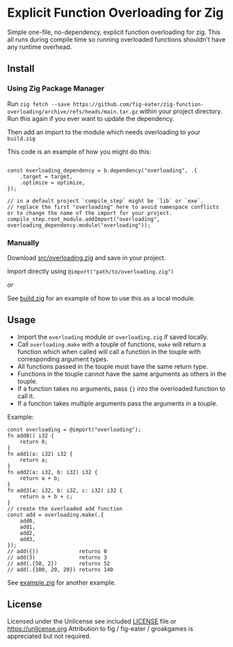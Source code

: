 # Explicit Function Overloading for Zig

Simple one-file, no-dependency, explicit function overloading for zig.
This all runs during compile time so running overloaded functions shouldn't have
any runtime overhead.

## Install

### Using Zig Package Manager

Run `zig fetch --save https://github.com/fig-eater/zig-function-overloading/archive/refs/heads/main.tar.gz`
within your project directory. Run this again if you ever want to update the dependency.

Then add an import to the module which needs overloading to your `build.zig`

This code is an example of how you might do this:

```zig

const overloading_dependency = b.dependency("overloading", .{
    .target = target,
    .optimize = optimize,
});

// in a default project `compile_step` might be `lib` or `exe`.
// replace the first "overloading" here to avoid namespace conflicts or to change the name of the import for your project.
compile_step.root_module.addImport("overloading", overloading_dependency.module("overloading"));

```

### Manually

Download [src/overloading.zig](./src/overloading.zig) and save in your project.

Import directly using `@import("path/to/overloading.zig")`

*or*

See [build.zig](./build.zig) for an example of how to use this as a local
module.

## Usage

- Import the `overloading` module or `overloading.zig` if saved locally.
- Call `overloading.make` with a touple of functions, `make` will return a function which when
called will call a function in the touple with corresponding argument types.
- All functions passed in the touple must have the same return type.
- Functions in the touple cannot have the same arguments as others in the touple.
- If a function takes no arguments, pass `{}` into the overloaded function to call it.
- If a function takes multiple arguments pass the arguments in a touple.

Example:
```zig
const overloading = @import("overloading");
fn add0() i32 {
    return 0;
}
fn add1(a: i32) i32 {
    return a;
}
fn add2(a: i32, b: i32) i32 {
    return a + b;
}
fn add3(a: i32, b: i32, c: i32) i32 {
    return a + b + c;
}
// create the overloaded add function
const add = overloading.make(.{
    add0,
    add1,
    add2,
    add3,
});
// add({})             returns 0
// add(3)              returns 3
// add(.{50, 2})       returns 52
// add(.{100, 20, 20}) returns 140
```
See [example.zig](src/example.zig) for another example.

## License

Licensed under the Unlicense see included [LICENSE](./LICENSE) file or
https://unlicense.org
Attribution to fig / fig-eater / groakgames is appreciated but not required.
